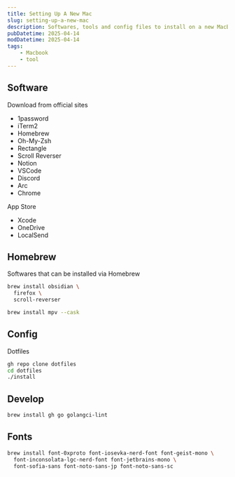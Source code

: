 ```yaml
---
title: Setting Up A New Mac
slug: setting-up-a-new-mac
description: Softwares, tools and config files to install on a new MacBook
pubDatetime: 2025-04-14
modDatetime: 2025-04-14
tags:
    - Macbook
    - tool
---
```


## Software

Download from official sites

- 1password
- iTerm2
- Homebrew
- Oh-My-Zsh
- Rectangle
- Scroll Reverser
- Notion
- VSCode
- Discord
- Arc
- Chrome

App Store

- Xcode
- OneDrive
- LocalSend

## Homebrew

Softwares that can be installed via Homebrew

```bash
brew install obsidian \
  firefox \
  scroll-reverser

brew install mpv --cask
```

## Config

Dotfiles

```bash
gh repo clone dotfiles
cd dotfiles
./install
```

## Develop

```bash
brew install gh go golangci-lint
```

## Fonts

```bash
brew install font-0xproto font-iosevka-nerd-font font-geist-mono \
  font-inconsolata-lgc-nerd-font font-jetbrains-mono \
  font-sofia-sans font-noto-sans-jp font-noto-sans-sc
```

